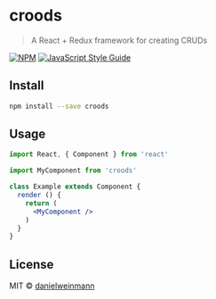 # croods

> A React + Redux framework for creating CRUDs

[![NPM](https://img.shields.io/npm/v/croods.svg)](https://www.npmjs.com/package/croods) [![JavaScript Style Guide](https://img.shields.io/badge/code_style-standard-brightgreen.svg)](https://standardjs.com)

## Install

```bash
npm install --save croods
```

## Usage

```jsx
import React, { Component } from 'react'

import MyComponent from 'croods'

class Example extends Component {
  render () {
    return (
      <MyComponent />
    )
  }
}
```

## License

MIT © [danielweinmann](https://github.com/danielweinmann)
